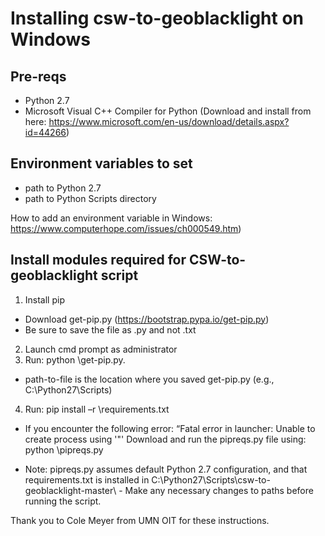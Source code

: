 # Installing csw-to-geoblacklight on Windows

## Pre-reqs

+ Python 2.7
+ Microsoft Visual C++ Compiler for Python (Download and install from here: https://www.microsoft.com/en-us/download/details.aspx?id=44266)

## Environment variables to set 
+ path to Python 2.7
+ path to Python Scripts directory

How to add an environment variable in Windows: https://www.computerhope.com/issues/ch000549.htm)


## Install modules required for CSW-to-geoblacklight script
1.	Install pip 
+ Download get-pip.py (https://bootstrap.pypa.io/get-pip.py)
+ Be sure to save the file as .py and not .txt 
2.	Launch cmd prompt as administrator
3.	Run: python <path-to-file>\get-pip.py. 
+ path-to-file is the location where you saved get-pip.py (e.g., C:\Python27\Scripts\)
4.	Run: pip install –r <path-to-csw-to-geoblacklight>\requirements.txt

+ If you encounter the following error: “Fatal error in launcher: Unable to create process using '"'
Download and run the pipreqs.py file using: python <path-to-file>\pipreqs.py

+ Note: pipreqs.py assumes default Python 2.7 configuration, and that requirements.txt is installed in C:\Python27\Scripts\csw-to-geoblacklight-master\  - Make any necessary changes to paths before running the script.


Thank you to Cole Meyer from UMN OIT for these instructions.
